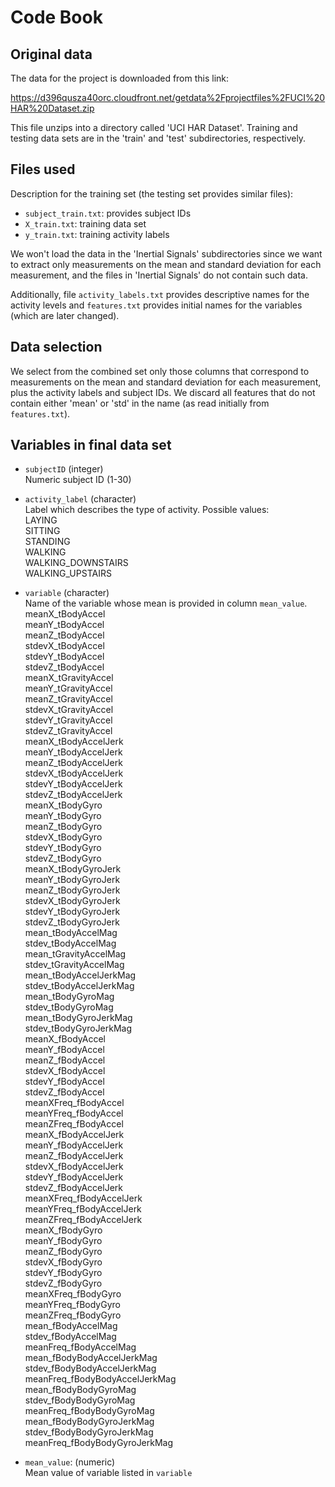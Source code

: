 # Code Book

## Original data

The data for the project is downloaded from this link: 

https://d396qusza40orc.cloudfront.net/getdata%2Fprojectfiles%2FUCI%20HAR%20Dataset.zip

This file unzips into a directory called 'UCI HAR Dataset'. Training and testing
data sets are in the 'train' and 'test' subdirectories, respectively.

## Files used

Description for the training set (the testing set provides similar files):

- `subject_train.txt`: provides subject IDs
- `X_train.txt`: training data set
- `y_train.txt`: training activity labels

We won't load the data in the 'Inertial Signals' subdirectories since we want
to extract only measurements on the mean and standard deviation for each
measurement, and the files in 'Inertial Signals' do not contain such data.

Additionally, file `activity_labels.txt` provides descriptive names for the 
activity levels and `features.txt` provides initial names for the variables
(which are later changed).

## Data selection

We select from the combined set only those columns that correspond to
measurements on the mean and standard deviation for each measurement, plus the
activity labels and subject IDs. We discard all features that do not contain
either 'mean' or 'std' in the name (as read initially from `features.txt`).

## Variables in final data set

- `subjectID` (integer)  
  Numeric subject ID (1-30)
  
- `activity_label` (character)  
  Label which describes the type of activity. Possible values:  
  LAYING  
  SITTING  
  STANDING  
  WALKING  
  WALKING_DOWNSTAIRS  
  WALKING_UPSTAIRS
  
- `variable` (character)  
  Name of the variable whose mean is provided in column `mean_value`.  
  meanX_tBodyAccel  
  meanY_tBodyAccel  
  meanZ_tBodyAccel  
  stdevX_tBodyAccel  
  stdevY_tBodyAccel  
  stdevZ_tBodyAccel  
  meanX_tGravityAccel  
  meanY_tGravityAccel   
  meanZ_tGravityAccel   
  stdevX_tGravityAccel        
  stdevY_tGravityAccel  
  stdevZ_tGravityAccel  
  meanX_tBodyAccelJerk          
  meanY_tBodyAccelJerk  
  meanZ_tBodyAccelJerk  
  stdevX_tBodyAccelJerk         
  stdevY_tBodyAccelJerk     
  stdevZ_tBodyAccelJerk  
  meanX_tBodyGyro   
  meanY_tBodyGyro  
  meanZ_tBodyGyro  
  stdevX_tBodyGyro      
  stdevY_tBodyGyro      
  stdevZ_tBodyGyro  
  meanX_tBodyGyroJerk  
  meanY_tBodyGyroJerk       
  meanZ_tBodyGyroJerk  
  stdevX_tBodyGyroJerk   
  stdevY_tBodyGyroJerk  
  stdevZ_tBodyGyroJerk  
  mean_tBodyAccelMag        
  stdev_tBodyAccelMag   
  mean_tGravityAccelMag  
  stdev_tGravityAccelMag        
  mean_tBodyAccelJerkMag        
  stdev_tBodyAccelJerkMag  
  mean_tBodyGyroMag         
  stdev_tBodyGyroMag    
  mean_tBodyGyroJerkMag     
  stdev_tBodyGyroJerkMag    
  meanX_fBodyAccel  
  meanY_fBodyAccel   
  meanZ_fBodyAccel          
  stdevX_fBodyAccel     
  stdevY_fBodyAccel  
  stdevZ_fBodyAccel          
  meanXFreq_fBodyAccel      
  meanYFreq_fBodyAccel   
  meanZFreq_fBodyAccel      
  meanX_fBodyAccelJerk      
  meanY_fBodyAccelJerk  
  meanZ_fBodyAccelJerk      
  stdevX_fBodyAccelJerk         
  stdevY_fBodyAccelJerk  
  stdevZ_fBodyAccelJerk      
  meanXFreq_fBodyAccelJerk      
  meanYFreq_fBodyAccelJerk  
  meanZFreq_fBodyAccelJerk      
  meanX_fBodyGyro           
  meanY_fBodyGyro  
  meanZ_fBodyGyro       
  stdevX_fBodyGyro      
  stdevY_fBodyGyro  
  stdevZ_fBodyGyro      
  meanXFreq_fBodyGyro   
  meanYFreq_fBodyGyro   
  meanZFreq_fBodyGyro           
  mean_fBodyAccelMag        
  stdev_fBodyAccelMag  
  meanFreq_fBodyAccelMag  
  mean_fBodyBodyAccelJerkMag  
  stdev_fBodyBodyAccelJerkMag  
  meanFreq_fBodyBodyAccelJerkMag    
  mean_fBodyBodyGyroMag     
  stdev_fBodyBodyGyroMag   
  meanFreq_fBodyBodyGyroMag     
  mean_fBodyBodyGyroJerkMag  
  stdev_fBodyBodyGyroJerkMag    
  meanFreq_fBodyBodyGyroJerkMag 
                        
- `mean_value`: (numeric)  
  Mean value of variable listed in `variable`